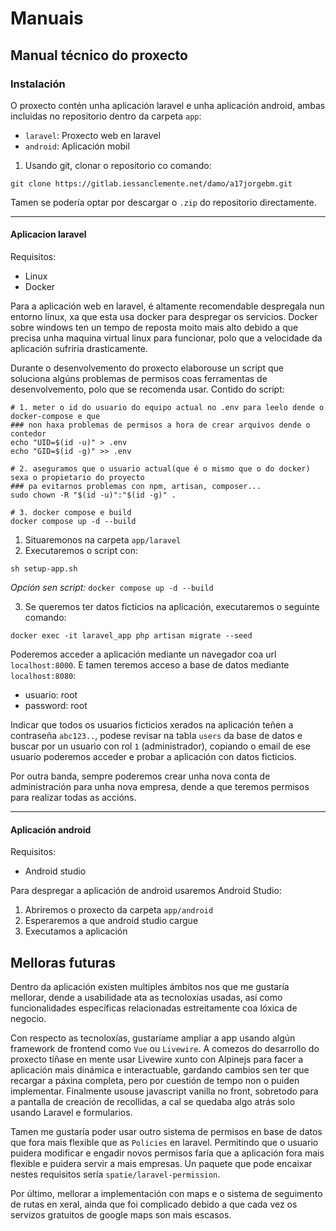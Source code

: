 # Manuais


## Manual técnico do proxecto

### Instalación
O proxecto contén unha aplicación laravel e unha aplicación android, ambas incluidas no repositorio dentro da carpeta `app`:
* `laravel`: Proxecto web en laravel
* `android`: Aplicación mobil

1. Usando git, clonar o repositorio co comando:
````shell
git clone https://gitlab.iessanclemente.net/damo/a17jorgebm.git
````
Tamen se podería optar por descargar o `.zip` do repositorio directamente.

---
#### Aplicacion laravel
Requisitos:
* Linux
* Docker

Para a aplicación web en laravel, é altamente recomendable despregala nun entorno linux, xa que esta usa docker para despregar os servicios.
Docker sobre windows ten un tempo de reposta moito mais alto debido a que precisa unha maquina virtual linux para funcionar, polo que a velocidade da aplicación sufriría drasticamente.

Durante o desenvolvemento do proxecto elaborouse un script que soluciona algúns problemas de permisos coas ferramentas de desenvolvemento, polo que se recomenda usar. Contido do script:
```shell
# 1. meter o id do usuario do equipo actual no .env para leelo dende o docker-compose e que
### non haxa problemas de permisos a hora de crear arquivos dende o contedor
echo "UID=$(id -u)" > .env
echo "GID=$(id -g)" >> .env

# 2. aseguramos que o usuario actual(que é o mismo que o do docker) sexa o propietario do proyecto
### pa evitarnos problemas con npm, artisan, composer...
sudo chown -R "$(id -u)":"$(id -g)" .

# 3. docker compose e build
docker compose up -d --build
```
1. Situaremonos na carpeta `app/laravel`
2. Executaremos o script con:
```shell
sh setup-app.sh
```
_Opción sen script:_ `docker compose up -d --build`

3. Se queremos ter datos ficticios na aplicación, executaremos o seguinte comando:
```shell
docker exec -it laravel_app php artisan migrate --seed
```

Poderemos acceder a aplicación mediante un navegador coa url `localhost:8000`. E tamen teremos acceso a base de datos mediante `localhost:8080`:
* usuario: root
* password: root


Indicar que todos os usuarios ficticios xerados na aplicación teñen a contraseña `abc123..`, podese revisar na tabla `users` da base de datos e buscar por un usuario con rol `1` (administrador), copiando o email de ese usuario poderemos acceder e probar a aplicación con datos ficticios.

Por outra banda, sempre poderemos crear unha nova conta de administración para unha nova empresa, dende a que teremos permisos para realizar todas as accións.

---
#### Aplicación android
Requisitos:
* Android studio

Para despregar a aplicación de android usaremos Android Studio:
1. Abriremos o proxecto da carpeta `app/android`
2. Esperaremos a que android studio cargue
3. Executamos a aplicación

## Melloras futuras
Dentro da aplicación existen multiples ámbitos nos que me gustaría mellorar, dende a usabilidade ata as tecnoloxías usadas, así como funcionalidades específicas relacionadas estreitamente coa lóxica de negocio.

Con respecto as tecnoloxías, gustaríame ampliar a app usando algún framework de frontend como `Vue` ou `Livewire`. A comezos do desarrollo do proxecto tiñase en mente usar Livewire xunto con Alpinejs para facer a aplicación mais dinámica e interactuable, gardando cambios sen ter que recargar a páxina completa, pero por cuestión de tempo non o puiden implementar. Finalmente usouse javascript vanilla no front, sobretodo para a pantalla de creación de recollidas, a cal se quedaba algo atrás solo usando Laravel e formularios.

Tamen me gustaría poder usar outro sistema de permisos en base de datos que fora mais flexible que as `Policies` en laravel. Permitindo que o usuario puidera modificar e engadir novos permisos faría que a aplicación fora mais flexible e puidera servir a mais empresas. Un paquete que pode encaixar nestes requisitos sería `spatie/laravel-permission`.

Por último, mellorar a implementación con maps e o sistema de seguimento de rutas en xeral, ainda que foi complicado debido a que cada vez os servizos gratuitos de google maps son mais escasos.